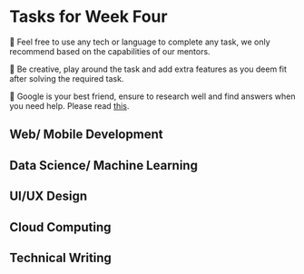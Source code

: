 # Tasks for Week Four

🛑 Feel free to use any tech or language to complete any task, we only recommend based on the capabilities of our mentors. 

🛑 Be creative, play around the task and add extra features as you deem fit after solving the required task.

🛑 Google is your best friend, ensure to research well and find answers when you need help. Please read [this](https://bolajiayodeji.com/how-to-ask-effective-questions-a-practical-guide-for-developers-ckaezf8w004ewc5s1gnkd5puf).

## Web/ Mobile Development

## Data Science/ Machine Learning

## UI/UX Design

## Cloud Computing

## Technical Writing


